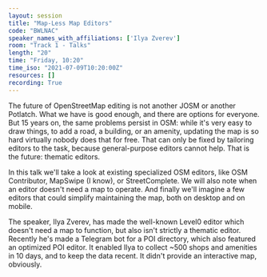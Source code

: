 ```yaml
---
layout: session
title: "Map-Less Map Editors"
code: "BWLNAC"
speaker_names_with_affiliations: ['Ilya Zverev']
room: "Track 1 - Talks"
length: "20"
time: "Friday, 10:20"
time_iso: "2021-07-09T10:20:00Z"
resources: []
recording: True
---
```

The future of OpenStreetMap editing is not another JOSM or another Potlatch. What we have is good enough, and there are options for everyone. But 15 years on, the same problems persist in OSM: while it's very easy to draw things, to add a road, a building, or an amenity, updating the map is so hard virtually nobody does that for free. That can only be fixed by tailoring editors to the task, because general-purpose editors cannot help. That is the future: thematic editors.

In this talk we'll take a look at existing specialized OSM editors, like  OSM Contributor, MapSwipe (I know), or StreetComplete. We will also note when an editor doesn't need a map to operate. And finally we'll imagine a few editors that could simplify maintaining the map, both on desktop and on mobile.

The speaker, Ilya Zverev, has made the well-known Level0 editor which doesn't need a map to function, but also isn't strictly a thematic editor. Recently he's made a Telegram bot for a POI directory, which also featured an optimized POI editor. It enabled Ilya to collect ~500 shops and amenities in 10 days, and to keep the data recent. It didn't provide an interactive map, obviously.
